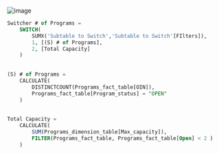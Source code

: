
![image](https://user-images.githubusercontent.com/42124199/188653156-c6785f3f-3e2e-43cb-adaf-a2f95d15172e.png)


```sql
Switcher # of Programs = 
    SWITCH(
        SUMX('Subtable to Switch','Subtable to Switch'[FIlters]),
        1, [(S) # of Programs],
        2, [Total Capacity]
    )
    
    
(S) # of Programs = 
    CALCULATE(
        DISTINCTCOUNT(Programs_fact_table[OIN]),
        Programs_fact_table[Program_status] = "OPEN"
    )
    
    
Total Capacity = 
    CALCULATE(
        SUM(Programs_dimension_table[Max_capacity]),
        FILTER(Programs_fact_table, Programs_fact_table[Open] < 2 )
    )
```
